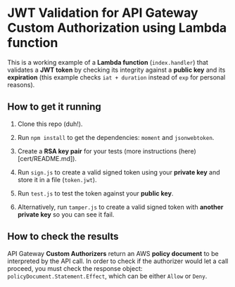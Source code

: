 # JWT Validation for API Gateway Custom Authorization using Lambda function

This is a working example of a **Lambda function** (`index.handler`) that validates a **JWT token** by checking its integrity against a **public key** and its **expiration** (this example checks `iat + duration` instead of `exp` for personal reasons).

## How to get it running

1. Clone this repo (duh!).

2. Run `npm install` to get the dependencies: `moment` and `jsonwebtoken`.

3. Create a **RSA key pair** for your tests (more instructions (here)[cert/README.md]).

4. Run `sign.js` to create a valid signed token using your **private key** and store it in a file (`token.jwt`).

5. Run `test.js` to test the token against your **public key**.

6. Alternatively, run `tamper.js` to create a valid signed token with **another private key** so you can see it fail.

## How to check the results

API Gateway **Custom Authorizers** return an AWS **policy document** to be interpreted by the API call. In order to check if the authorizer would let a call proceed, you must check the response object: `policyDocument.Statement.Effect`, which can be either `Allow` or `Deny`.